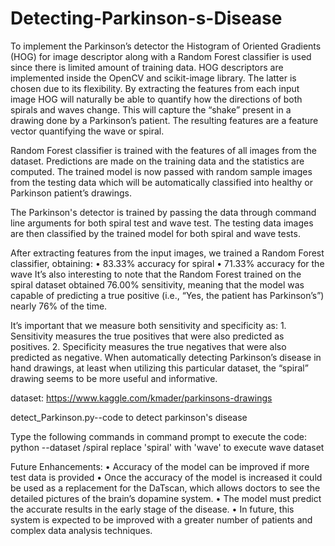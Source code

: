 # Detecting-Parkinson-s-Disease
To implement the Parkinson’s detector the Histogram of Oriented Gradients (HOG) for image descriptor along with a Random Forest classifier is used since there is limited amount of training data. HOG descriptors are implemented inside the OpenCV and scikit-image library. The latter is chosen due to its flexibility. By extracting the features from each input image HOG will naturally be able to quantify how the directions of both spirals and waves change. This will capture the “shake” present in a drawing done by a Parkinson’s patient. The resulting features are a feature vector quantifying the wave or spiral.

Random Forest classifier is trained with the features of all images from the dataset. Predictions are made on the training data and the statistics are computed. The trained model is now passed with random sample images from the testing data which will be automatically classified into healthy or Parkinson patient’s drawings.

The Parkinson's detector is trained by passing the data through command line arguments for both spiral test and wave test. The testing data images are then classified by the trained model for both spiral and wave tests.

After extracting features from the input images, we trained a Random Forest classifier, obtaining:
      • 83.33% accuracy for spiral
      • 71.33% accuracy for the wave
It’s also interesting to note that the Random Forest trained on the spiral dataset obtained 76.00% sensitivity, meaning that the model was capable of predicting a true positive (i.e., “Yes, the patient has Parkinson’s”) nearly 76% of the time.

It’s important that we measure both sensitivity and specificity as:
    1. Sensitivity measures the true positives that were also predicted as positives.
    2. Specificity measures the true negatives that were also predicted as negative.
When automatically detecting Parkinson’s disease in hand drawings, at least when utilizing this particular dataset, the “spiral” drawing seems to be more useful and informative.


dataset: https://www.kaggle.com/kmader/parkinsons-drawings

detect_Parkinson.py--code to detect parkinson's disease

Type the following commands in command prompt to execute the code:
python <name of the python file> --dataset <name of dataset>/spiral
            replace 'spiral' with 'wave' to execute wave dataset

Future Enhancements:
• Accuracy of the model can be improved if more test data is provided • Once the accuracy of the model is increased it could be used as a replacement for the DaTscan, which allows doctors to see the detailed pictures of the brain’s dopamine system.
• The model must predict the accurate results in the early stage of the disease.
• In future, this system is expected to be improved with a greater number of patients and complex data analysis techniques.
